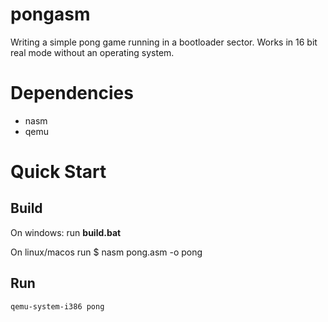 # pongasm

Writing a simple pong game running in a bootloader sector. Works in 16 bit real mode without an operating system.

# Dependencies

* nasm
* qemu

# Quick Start

## Build

On windows:
	run **build.bat**

On linux/macos
	run $ nasm pong.asm -o pong

## Run
	qemu-system-i386 pong